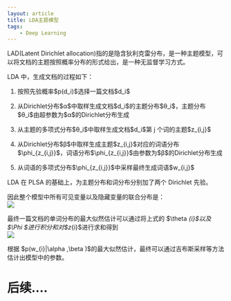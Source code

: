 ```yaml
---
layout: article
title: LDA主题模型
tags:
    - Deep Learning
---
```


LAD\(Latent Dirichlet allocation\)指的是隐含狄利克雷分布，是一种主题模型，可以将文档的主题按照概率分布的形式给出，是一种无监督学习方式。

LDA 中，生成文档的过程如下：

1.  按照先验概率\$p\(d_i\)\$选择一篇文档\$d_i\$
2.  从Dirichlet分布\$α\$中取样生成文档\$d_i\$的主题分布\$θ_i\$，主题分布\$θ_i\$由超参数为\$α\$的Dirichlet分布生成

3.  从主题的多项式分布\$θ_i\$中取样生成文档\$d_i\$第 j 个词的主题\$z_\{i,j\}\$

4.  从Dirichlet分布\$β\$中取样生成主题\$z_\{i,j\}\$对应的词语分布\$\\phi_\{z_\{i,j\}\}\$，词语分布\$\\phi_\{z_\{i,j\}\}\$由参数为\$β\$的Dirichlet分布生成

5.  从词语的多项式分布\$\\phi_\{z_\{i,j\}\}\$中采样最终生成词语\$w_\{i,j\}\$

LDA 在 PLSA 的基础上，为主题分布和词分布分别加了两个 Dirichlet 先验。

<!--more-->

因此整个模型中所有可见变量以及隐藏变量的联合分布是：  
![](http://39.106.118.77/wp-content/uploads/2019/08/f320bdacad2478a02b1a03628c09f20e.png)

最终一篇文档的单词分布的最大似然估计可以通过将上式的 \$\\theta _\{i\}\$以及 \$\\Phi \$进行积分和对\$z_\{i\}\$进行求和得到  
![](http://39.106.118.77/wp-content/uploads/2019/08/e2cde8612844312c9980b7569cab6595.png)

根据 \$p\(w_\{i\}|\\alpha ,\\beta \)\$的最大似然估计，最终可以通过吉布斯采样等方法估计出模型中的参数。

# 后续....